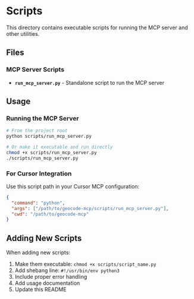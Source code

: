 # Scripts

This directory contains executable scripts for running the MCP server and other utilities.

## Files

### MCP Server Scripts
- **`run_mcp_server.py`** - Standalone script to run the MCP server

## Usage

### Running the MCP Server
```bash
# From the project root
python scripts/run_mcp_server.py

# Or make it executable and run directly
chmod +x scripts/run_mcp_server.py
./scripts/run_mcp_server.py
```

### For Cursor Integration
Use this script path in your Cursor MCP configuration:
```json
{
  "command": "python",
  "args": ["/path/to/geocode-mcp/scripts/run_mcp_server.py"],
  "cwd": "/path/to/geocode-mcp"
}
```

## Adding New Scripts

When adding new scripts:
1. Make them executable: `chmod +x scripts/script_name.py`
2. Add shebang line: `#!/usr/bin/env python3`
3. Include proper error handling
4. Add usage documentation
5. Update this README 